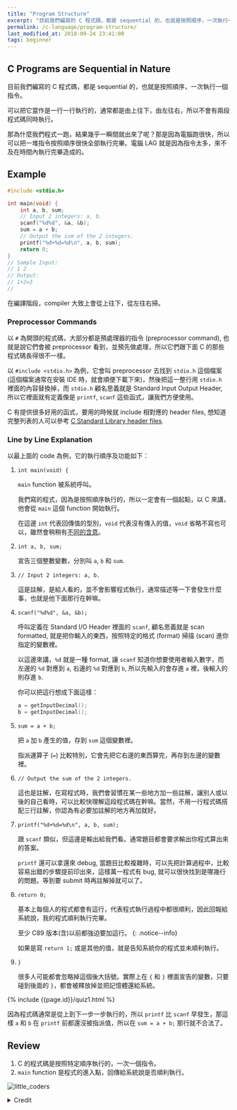 ```yaml
---
title: "Program Structure"
excerpt: "目前我們編寫的 C 程式碼，都是 sequential 的，也就是按照順序，一次執行一個指令。"
permalink: /c-language/program-structure/
last_modified_at: 2018-09-24 23:41:00
tags: beginner
---
```


## C Programs are Sequential in Nature

目前我們編寫的 C 程式碼，都是 sequential 的，也就是按照順序，一次執行一個指令。

可以把它當作是一行一行執行的，通常都是由上往下，由左往右，所以不會有兩段程式碼同時執行。

那為什麼我們程式一跑，結果幾乎一瞬間就出來了呢？那是因為電腦跑很快，所以可以把一堆指令按照順序很快全部執行完畢。電腦 LAG 就是因為指令太多，來不及在時間內執行完畢造成的。

## Example

```c
#include <stdio.h>

int main(void) {
    int a, b, sum;
    // Input 2 integers: a, b.
    scanf("%d%d", &a, &b);
    sum = a + b;
    // Output the sum of the 2 integers.
    printf("%d+%d=%d\n", a, b, sum);
    return 0;
}
// Sample Input:
// 1 2
// Output:
// 1+2=3
//
```

在編譯階段，compiler 大致上會從上往下，從左往右掃。

### Preprocessor Commands

以 `#` 為開頭的程式碼，大部分都是預處理器的指令 (preprocessor command), 也就是說它們會被 preprocessor 看到，並預先做處理，所以它們跟下面 C 的那些程式碼長得很不一樣。

以 `#include <stdio.h>` 為例，它會叫 preprocessor 去找到 `stdio.h` 這個檔案 (這個檔案通常在安裝 IDE 時，就會順便下載下來)，然後把這一整行用 `stdio.h` 裡面的內容替換掉，而 `stdio.h` 顧名思義就是 Standard Input Output Header, 所以它裡面就有定義像是 `printf`, `scanf` 這些函式，讓我們方便使用。

C 有提供很多好用的函式，要用的時候就 include 相對應的 header files, 想知道完整列表的人可以參考 [C Standard Library header files](https://en.cppreference.com/w/c/header).

### Line by Line Explanation

以最上面的 code 為例，它的執行順序及功能如下：

1. `int main(void) {`

   `main` function 被系統呼叫。

   我們寫的程式，因為是按照順序執行的，所以一定會有一個起點，以 C 來講，他會從 `main` 這個 function 開始執行。

   在這邊 `int` 代表回傳值的型別，`void` 代表沒有傳入的值，`void` 省略不寫也可以，雖然會稍稍有[不同的含意](https://stackoverflow.com/q/51032/)。

2. `int a, b, sum;`

   宣告三個整數變數，分別叫 `a`, `b` 和 `sum`.

3. `// Input 2 integers: a, b.`

   這是註解，是給人看的，並不會影響程式執行，通常描述等一下會發生什麼事，也就是他下面那行在幹嘛。

4. `scanf("%d%d", &a, &b);`

   呼叫定義在 Standard I/O Header 裡面的 `scanf`, 顧名思義就是 scan formatted, 就是把你輸入的東西，按照特定的格式 (format) 掃描 (scan) 進你指定的變數裡。

   以這邊來講，`%d` 就是一種 format, 讓 `scanf` 知道你想要使用者輸入數字，而左邊的 `%d` 對應到 `a`, 右邊的 `%d` 對應到 `b`, 所以先輸入的會存進 `a` 裡，後輸入的則存進 `b`.

   你可以把這行想成下面這樣：

   ```c
   a = getInputDecimal();
   b = getInputDecimal();
   ```

5. `sum = a + b;`

   把 `a` 加 `b` 產生的值，存到 `sum` 這個變數裡。

   指派運算子 (`=`) 比較特別，它會先把它右邊的東西算完，再存到左邊的變數裡。

6. `// Output the sum of the 2 integers.`

   這也是註解，在寫程式時，我們會習慣在某一些地方加一些註解，讓別人或以後的自己看時，可以比較快理解這段程式碼在幹嘛。當然，不用一行程式碼搭配三行註解，你認為有必要加註解的地方再加就好。

7. `printf("%d+%d=%d\n", a, b, sum);`

   跟 `scanf` 類似，但這邊是輸出給我們看。通常題目都會要求輸出你程式算出來的答案。

   `printf` 還可以拿還來 debug, 當題目比較複雜時，可以先把計算過程中，比較容易出錯的步驟提前印出來，這樣萬一程式有 bug, 就可以很快找到是哪幾行的問題。等到要 submit 時再註解掉就可以了。

8. `return 0;`

   基本上每個人的程式都會有這行，代表程式執行過程中都很順利，因此回報給系統說，我的程式順利執行完畢。

   至少 C89 版本(含)以前都強迫要加這行。
   {: .notice--info}

   如果是寫 `return 1;` 或是其他的值，就是告知系統你的程式並未順利執行。

9. `}`

   很多人可能都會忽略掉這個後大括號。實際上在 `{` 和 `}` 裡面宣告的變數，只要碰到後面的 `}`，都會被釋放掉並把記憶體還給系統。

{% include {{page.id}}/quiz1.html %}

因為程式碼通常是從上到下一步一步執行的，所以 `printf` 比 `scanf` 早發生，那這樣 `a` 和 `b` 在 `printf` 前都還沒被指派值，所以在 `sum = a + b;` 那行就不合法了。

## Review

1. C 的程式碼是按照特定順序執行的，一次一個指令。
2. `main` function 是程式的進入點，回傳給系統說是否順利執行。

![little_coders]({{site.imgs}}{{page.id}}/little_coders.jpg)
<details><summary markdown="span">Credit</summary><div markdown="1">
[Geek & Poke](http://geek-and-poke.com/geekandpoke/2011/2/24/little-coders.html) is licensed under a [Creative Commons Attribution 3.0 Unported License](https://creativecommons.org/licenses/by/3.0/).
</div></details>
